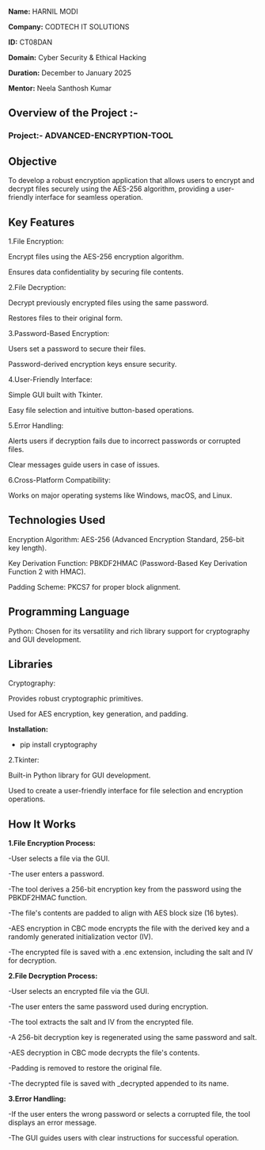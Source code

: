 **Name:** HARNIL MODI

**Company:** CODTECH IT SOLUTIONS

**ID:** CT08DAN

**Domain:** Cyber Security & Ethical Hacking

**Duration:** December to January 2025

**Mentor:** Neela Santhosh Kumar

## **Overview of the Project :-** 

### Project:- ADVANCED-ENCRYPTION-TOOL

## Objective
To develop a robust encryption application that allows users to encrypt and decrypt files securely using the AES-256 algorithm, providing a user-friendly interface for seamless operation.

## Key Features
1.File Encryption:

Encrypt files using the AES-256 encryption algorithm.

Ensures data confidentiality by securing file contents.

2.File Decryption:

Decrypt previously encrypted files using the same password.

Restores files to their original form.

3.Password-Based Encryption:

Users set a password to secure their files.

Password-derived encryption keys ensure security.

4.User-Friendly Interface:

Simple GUI built with Tkinter.

Easy file selection and intuitive button-based operations.

5.Error Handling:

Alerts users if decryption fails due to incorrect passwords or corrupted files.

Clear messages guide users in case of issues.

6.Cross-Platform Compatibility:

Works on major operating systems like Windows, macOS, and Linux.

## Technologies Used
Encryption Algorithm: AES-256 (Advanced Encryption Standard, 256-bit key length).

Key Derivation Function: PBKDF2HMAC (Password-Based Key Derivation Function 2 with HMAC).

Padding Scheme: PKCS7 for proper block alignment.

## Programming Language
Python: Chosen for its versatility and rich library support for cryptography and GUI development.

## Libraries
Cryptography:

Provides robust cryptographic primitives.

Used for AES encryption, key generation, and padding.

**Installation:**
- pip install cryptography

2.Tkinter:

Built-in Python library for GUI development.

Used to create a user-friendly interface for file selection and encryption operations.

## How It Works
**1.File Encryption Process:**

-User selects a file via the GUI.

-The user enters a password.

-The tool derives a 256-bit encryption key from the password using the PBKDF2HMAC function.

-The file's contents are padded to align with AES block size (16 bytes).

-AES encryption in CBC mode encrypts the file with the derived key and a randomly generated initialization vector (IV).

-The encrypted file is saved with a .enc extension, including the salt and IV for decryption.

**2.File Decryption Process:**

-User selects an encrypted file via the GUI.

-The user enters the same password used during encryption.

-The tool extracts the salt and IV from the encrypted file.

-A 256-bit decryption key is regenerated using the same password and salt.

-AES decryption in CBC mode decrypts the file's contents.

-Padding is removed to restore the original file.

-The decrypted file is saved with _decrypted appended to its name.

**3.Error Handling:**

-If the user enters the wrong password or selects a corrupted file, the tool displays an error message.

-The GUI guides users with clear instructions for successful operation.

